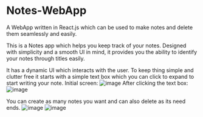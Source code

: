 # Notes-WebApp
A WebApp written in React.js which can be used to make notes and delete them seamlessly and easily.

This is a Notes app which helps you keep track of your notes. Designed with simplicity and a smooth UI in mind, it provides you the ability to identify your notes through titles easily.

It has a dynamic UI which interacts with the user. To keep thing simple and clutter free it starts with a simple text box which you can click to expand to start writing your note.
Initial screen:
![image](https://user-images.githubusercontent.com/121666743/212140813-428c9e6d-576e-47f1-a9f1-a8bbe290a032.png)
After clicking the text box:
![image](https://user-images.githubusercontent.com/121666743/212141223-5f10b2aa-f815-4e0a-811c-b3e6310092e9.png)

You can create as many notes you want and can also delete as its need ends.
![image](https://user-images.githubusercontent.com/121666743/212141736-7a227611-139a-43c7-856c-1d5b55dcd733.png)
![image](https://user-images.githubusercontent.com/121666743/212141803-b3616c10-0486-4603-bacb-51a4dc93b350.png)
